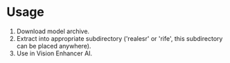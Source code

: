 # Usage
1. Download model archive.
2. Extract into appropriate subdirectory ('realesr' or 'rife', this subdirectory can be placed anywhere).
3. Use in Vision Enhancer AI.
